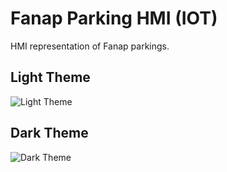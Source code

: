 # Fanap Parking HMI (IOT)

HMI representation of Fanap parkings.

## Light Theme
![Light Theme](https://raw.githubusercontent.com/masoudmanson/iot-parking/master/Light%20theme.png)

## Dark Theme
![Dark Theme](https://raw.githubusercontent.com/masoudmanson/iot-parking/master/Dark%20theme.png)



